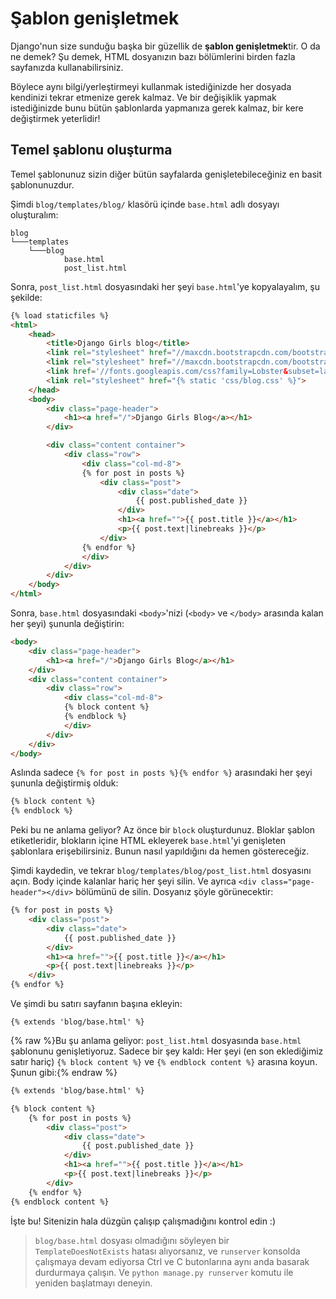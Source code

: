 # Şablon genişletmek

Django'nun size sunduğu başka bir güzellik de **şablon genişletmek**tir. O da ne demek? Şu demek, HTML dosyanızın bazı bölümlerini birden fazla sayfanızda kullanabilirsiniz.

Böylece aynı bilgi/yerleştirmeyi kullanmak istediğinizde her dosyada kendinizi tekrar etmenize gerek kalmaz. Ve bir değişiklik yapmak istediğinizde bunu bütün şablonlarda yapmanıza gerek kalmaz, bir kere değiştirmek yeterlidir!

## Temel şablonu oluşturma

Temel şablonunuz sizin diğer bütün sayfalarda genişletebileceğiniz en basit şablonunuzdur.

Şimdi `blog/templates/blog/` klasörü içinde `base.html` adlı dosyayı oluşturalım:

    blog
    └───templates
        └───blog
                base.html
                post_list.html
    

Sonra, `post_list.html` dosyasındaki her şeyi `base.html`'ye kopyalayalım, şu şekilde:

```html
{% load staticfiles %}
<html>
    <head>
        <title>Django Girls blog</title>
        <link rel="stylesheet" href="//maxcdn.bootstrapcdn.com/bootstrap/3.2.0/css/bootstrap.min.css">
        <link rel="stylesheet" href="//maxcdn.bootstrapcdn.com/bootstrap/3.2.0/css/bootstrap-theme.min.css">
        <link href='//fonts.googleapis.com/css?family=Lobster&subset=latin,latin-ext' rel='stylesheet' type='text/css'>
        <link rel="stylesheet" href="{% static 'css/blog.css' %}">
    </head>
    <body>
        <div class="page-header">
            <h1><a href="/">Django Girls Blog</a></h1>
        </div>

        <div class="content container">
            <div class="row">
                <div class="col-md-8">
                {% for post in posts %}
                    <div class="post">
                        <div class="date">
                            {{ post.published_date }}
                        </div>
                        <h1><a href="">{{ post.title }}</a></h1>
                        <p>{{ post.text|linebreaks }}</p>
                    </div>
                {% endfor %}
                </div>
            </div>
        </div>
    </body>
</html>
```

Sonra, `base.html` dosyasındaki `<body>`'nizi (`<body>` ve `</body>` arasında kalan her şeyi) şununla değiştirin:

```html
<body>
    <div class="page-header">
        <h1><a href="/">Django Girls Blog</a></h1>
    </div>
    <div class="content container">
        <div class="row">
            <div class="col-md-8">
            {% block content %}
            {% endblock %}
            </div>
        </div>
    </div>
</body>
```

Aslında sadece `{% for post in posts %}{% endfor %}` arasındaki her şeyi şununla değiştirmiş olduk:

```html
{% block content %}
{% endblock %}
```

Peki bu ne anlama geliyor? Az önce bir `block` oluşturdunuz. Bloklar şablon etiketleridir, blokların içine HTML ekleyerek `base.html`'yi genişleten şablonlara erişebilirsiniz. Bunun nasıl yapıldığını da hemen göstereceğiz.

Şimdi kaydedin, ve tekrar `blog/templates/blog/post_list.html` dosyasını açın. Body içinde kalanlar hariç her şeyi silin. Ve ayrıca `<div class="page-header"></div>` bölümünü de silin. Dosyanız şöyle görünecektir:

```html
{% for post in posts %}
    <div class="post">
        <div class="date">
            {{ post.published_date }}
        </div>
        <h1><a href="">{{ post.title }}</a></h1>
        <p>{{ post.text|linebreaks }}</p>
    </div>
{% endfor %}
```

Ve şimdi bu satırı sayfanın başına ekleyin:

    {% extends 'blog/base.html' %}
    

{% raw %}Bu şu anlama geliyor: `post_list.html` dosyasında `base.html` şablonunu genişletiyoruz. Sadece bir şey kaldı: Her şeyi (en son eklediğimiz satır hariç) `{% block content %}` ve `{% endblock content %}` arasına koyun. Şunun gibi:{% endraw %}

```html
{% extends 'blog/base.html' %}

{% block content %}
    {% for post in posts %}
        <div class="post">
            <div class="date">
                {{ post.published_date }}
            </div>
            <h1><a href="">{{ post.title }}</a></h1>
            <p>{{ post.text|linebreaks }}</p>
        </div>
    {% endfor %}
{% endblock content %}
```

İşte bu! Sitenizin hala düzgün çalışıp çalışmadığını kontrol edin :)

> `blog/base.html` dosyası olmadığını söyleyen bir `TemplateDoesNotExists` hatası alıyorsanız, ve `runserver` konsolda çalışmaya devam ediyorsa Ctrl ve C butonlarına aynı anda basarak durdurmaya çalışın. Ve `python manage.py runserver` komutu ile yeniden başlatmayı deneyin.